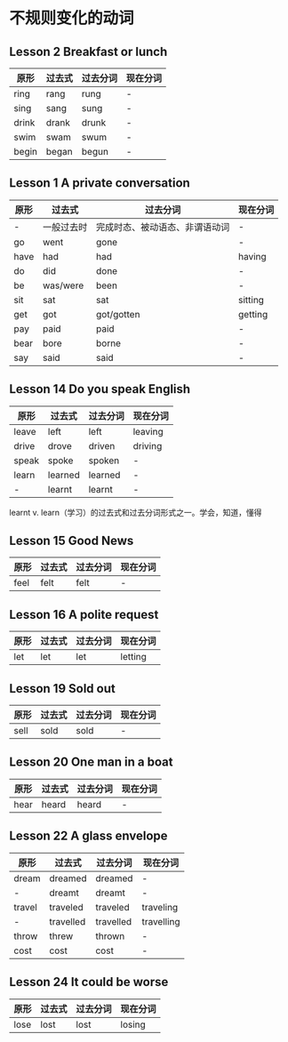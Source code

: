 # 不规则变化的动词

## Lesson 2 Breakfast or lunch

| 原形  | 过去式 | 过去分词 | 现在分词 |
| ----- | ------ | -------- | -------- |
| ring  | rang   | rung     | -        |
| sing  | sang   | sung     | -        |
| drink | drank  | drunk    | -        |
| swim  | swam   | swum     | -        |
| begin | began  | begun    | -        |



## Lesson 1 A private conversation

| 原形 | 过去式     | 过去分词                       | 现在分词 |
| ---- | ---------- | ------------------------------ | -------- |
| -    | 一般过去时 | 完成时态、被动语态、非谓语动词 | -        |
| go   | went       | gone                           | -        |
| have | had        | had                            | having   |
| do   | did        | done                           | -        |
| be   | was/were   | been                           | -        |
| sit  | sat        | sat                            | sitting  |
| get  | got        | got/gotten                     | getting  |
| pay  | paid       | paid                           | -        |
| bear | bore       | borne                          | -        |
| say  | said       | said                           | -        |



## Lesson 14 Do you speak English

| 原形  | 过去式  | 过去分词 | 现在分词 |
| ----- | ------- | -------- | -------- |
| leave | left    | left     | leaving  |
| drive | drove   | driven   | driving  |
| speak | spoke   | spoken   | -        |
| learn | learned | learned  | -        |
| -     | learnt  | learnt   | -        |

learnt v. learn（学习）的过去式和过去分词形式之一。学会，知道，懂得



## Lesson 15 Good News

| 原形 | 过去式 | 过去分词 | 现在分词 |
| ---- | ------ | -------- | -------- |
| feel | felt   | felt     | -        |



## Lesson 16 A polite request

| 原形 | 过去式 | 过去分词 | 现在分词 |
| ---- | ------ | -------- | -------- |
| let  | let    | let      | letting  |

## Lesson 19 Sold out

| 原形 | 过去式 | 过去分词 | 现在分词 |
| ---- | ------ | -------- | -------- |
| sell | sold   | sold     | -        |



## Lesson 20 One man in a boat

| 原形 | 过去式 | 过去分词 | 现在分词 |
| ---- | ------ | -------- | -------- |
| hear | heard  | heard    | -        |



## Lesson 22 A glass envelope

| 原形   | 过去式    | 过去分词  | 现在分词   |
| ------ | --------- | --------- | ---------- |
| dream  | dreamed   | dreamed   | -          |
| -      | dreamt    | dreamt    | -          |
| travel | traveled  | traveled  | traveling  |
| -      | travelled | travelled | travelling |
| throw  | threw     | thrown    | -          |
| cost   | cost      | cost      | -          |



## Lesson 24 It could be worse

| 原形 | 过去式 | 过去分词 | 现在分词 |
| ---- | ------ | -------- | -------- |
| lose | lost   | lost     | losing   |


